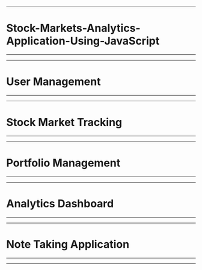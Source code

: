 -----------------------------------------------------------------------------------------------------------------------------------------------------------
# Stock-Markets-Analytics-Application-Using-JavaScript
-----------------------------------------------------------------------------------------------------------------------------------------------------------

-----------------------------------------------------------------------------------------------------------------------------------------------------------
# User Management
-----------------------------------------------------------------------------------------------------------------------------------------------------------

-----------------------------------------------------------------------------------------------------------------------------------------------------------
# Stock Market Tracking 
-----------------------------------------------------------------------------------------------------------------------------------------------------------

-----------------------------------------------------------------------------------------------------------------------------------------------------------
# Portfolio Management
-----------------------------------------------------------------------------------------------------------------------------------------------------------

-----------------------------------------------------------------------------------------------------------------------------------------------------------
# Analytics Dashboard
-----------------------------------------------------------------------------------------------------------------------------------------------------------

-----------------------------------------------------------------------------------------------------------------------------------------------------------
# Note Taking Application
-----------------------------------------------------------------------------------------------------------------------------------------------------------


-----------------------------------------------------------------------------------------------------------------------------------------------------------
